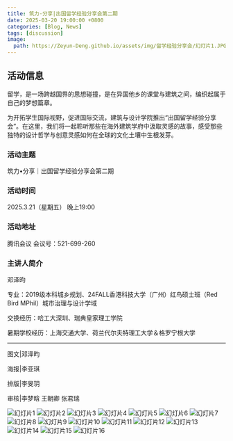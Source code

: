 ```yaml
---
title: 筑力·分享|出国留学经验分享会第二期
date: 2025-03-20 19:00:00 +0800
categories: [Blog, News]
tags: [discussion] 
image:
  path: https://Zeyun-Deng.github.io/assets/img/留学经验分享会/幻灯片1.JPG
---
```


## 活动信息

留学，是一场跨越国界的思想碰撞，是在异国他乡的课堂与建筑之间，编织起属于自己的梦想篇章。

为开拓学生国际视野，促进国际交流，建筑与设计学院推出“出国留学经验分享会”。在这里，我们将一起聆听那些在海外建筑学府中汲取灵感的故事，感受那些独特的设计哲学与创意灵感如何在全球的文化土壤中生根发芽。

### 活动主题

筑力•分享｜出国留学经验分享会第二期

### 活动时间

2025.3.21（星期五） 晚上19:00

### 活动地址

腾讯会议 会议号：521-699-260

### 主讲人简介

邓泽昀

专业：2019级本科城乡规划、24FALL香港科技大学（广州）红鸟硕士班（Red Bird MPhil）城市治理与设计学域

交换经历：哈工大深圳、瑞典皇家理工学院

暑期学校经历：上海交通大学、荷兰代尔夫特理工大学＆格罗宁根大学

---

图文|邓泽昀

海报|李亚琪

排版|李旻玥

审核|李梦晗 王朝卿 张君瑞


![幻灯片1](https://Zeyun-Deng.github.io/assets/img/留学经验分享会/幻灯片1.JPG)
![幻灯片2](https://Zeyun-Deng.github.io/assets/img/留学经验分享会/幻灯片2.JPG)
![幻灯片3](https://Zeyun-Deng.github.io/assets/img/留学经验分享会/幻灯片3.JPG)
![幻灯片4](https://Zeyun-Deng.github.io/assets/img/留学经验分享会/幻灯片4.JPG)
![幻灯片5](https://Zeyun-Deng.github.io/assets/img/留学经验分享会/幻灯片5.JPG)
![幻灯片6](https://Zeyun-Deng.github.io/assets/img/留学经验分享会/幻灯片6.JPG)
![幻灯片7](https://Zeyun-Deng.github.io/assets/img/留学经验分享会/幻灯片7.JPG)
![幻灯片8](https://Zeyun-Deng.github.io/assets/img/留学经验分享会/幻灯片8.JPG)
![幻灯片9](https://Zeyun-Deng.github.io/assets/img/留学经验分享会/幻灯片9.JPG)
![幻灯片10](https://Zeyun-Deng.github.io/assets/img/留学经验分享会/幻灯片10.JPG)
![幻灯片11](https://Zeyun-Deng.github.io/assets/img/留学经验分享会/幻灯片11.JPG)
![幻灯片12](https://Zeyun-Deng.github.io/assets/img/留学经验分享会/幻灯片12.JPG)
![幻灯片13](https://Zeyun-Deng.github.io/assets/img/留学经验分享会/幻灯片13.JPG)
![幻灯片14](https://Zeyun-Deng.github.io/assets/img/留学经验分享会/幻灯片14.JPG)
![幻灯片15](https://Zeyun-Deng.github.io/assets/img/留学经验分享会/幻灯片15.JPG)
![幻灯片16](https://Zeyun-Deng.github.io/assets/img/留学经验分享会/幻灯片16.JPG)
